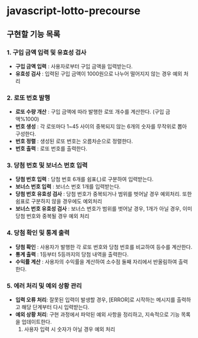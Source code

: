 # javascript-lotto-precourse

## 구현할 기능 목록

### 1. 구입 금액 입력 및 유효성 검사

- **구입 금액 입력** : 사용자로부터 구입 금액을 입력받는다.
- **유효성 검사** : 입력된 구입 금액이 1000원으로 나누어 떨어지지 않는 경우 예외 처리

### 2. 로또 번호 발행

- **로또 수량 개산** : 구입 금액에 따라 발행한 로또 개수를 계산한다. (구입 금액%1000)
- **번호 생성** : 각 로또마다 1~45 사이의 중복되지 않는 6개의 숫자를 무작위로 뽑아 구성한다.
- **번호 정렬** : 생성된 로또 번호는 오름차순으로 정렬한다.
- **번호 출력** : 로또 번호를 출력한다.

### 3. 당첨 번호 및 보너스 번호 입력

- **당첨 번호 입력** : 당첨 번호 6개를 쉼표(,)로 구분하여 입력받는다.
- **보너스 번호 입력** : 보너스 번호 1개를 입력받는다.
- **당첨 번호 유효성 검사** : 당첨 번호가 중복되거나 범위를 벗어날 경우 예외처리. 또한 쉼표로 구분하지 않을 경우에도 예외처리
- **보너스 번호 유효성 검사** : 보너스 번호가 범위를 벗어날 경우, 1개가 아닐 경우, 이미 당첨 번호와 중복될 경우 예외 처리

### 4. 당첨 확인 및 통계 출력

- **당첨 확인** : 사용자가 발행한 각 로또 번호와 당첨 번호를 비교하여 등수를 계산한다.
- **통계 출력** : 1등부터 5등까지의 당첨 내역을 출력한다.
- **수익률 계산** : 사용자의 수익률을 계산하여 소수점 둘째 자리에서 반올림하여 출력한다.

### 5. 에러 처리 및 예외 상황 관리

- **입력 오류 처리**: 잘못된 입력이 발생할 경우, [ERROR]로 시작하는 메시지를 출력하고 해당 단계부터 다시 입력받는다.
- **예외 상황 처리**: 구현 과정에서 파악된 예외 사항을 정리하고, 지속적으로 기능 목록을 업데이트한다.
  1. 사용자 입력 시 숫자가 아닐 경우 예외 처리
